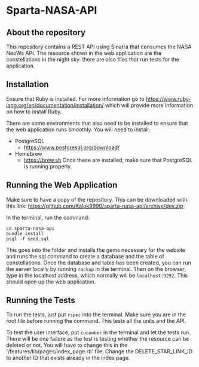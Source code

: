 # Sparta-NASA-API
## About the repository
This repository contains a REST API using Sinatra that consumes the NASA NeoWs API. The resource shown in the web application are the constellations in the night sky. there are also files that run tests for the application.

## Installation
Ensure that Ruby is installed. For more information go to https://www.ruby-lang.org/en/documentation/installation/
which will provide more information on how to install Ruby.

There are some environments that also need to be installed to ensure that the web application runs smoothly. You will need to install:
* PostgreSQL
  * https://www.postgresql.org/download/
* Homebrew
  * https://brew.sh
Once these are installed, make sure that PostgreSQL is running properly.

## Running the Web Application
Make sure to have a copy of the repository. This can be downloaded with this link:
https://github.com/Kalok9990/sparta-nasa-api/archive/dev.zip

 In the terminal, run the command:
```
cd sparta-nasa-api
bundle install
psql -f seed.sql
```
This goes into the folder and installs the gems necessary for the website and runs the sql command to create a database and the table of constellations.
Once the database and table has been created, you can run the server locally by running ```rackup``` in the terminal. Then on the browser, type in the localhost address, which normally will be ```localhost:9292```. This should open up the web application.

## Running the Tests
To run the tests, just put ```rspec``` into the terminal. Make sure you are in the root file before running the command. This tests all the units and the API.

To test the user interface, put ```cucumber``` in the terminal and let the tests run. There will be one failure as the test is testing whether the resource can be deleted or not. You will have to change this in the '/features/lib/pages/index_page.rb' file. Change the DELETE_STAR_LINK_ID to another ID that exists already in the index page.

